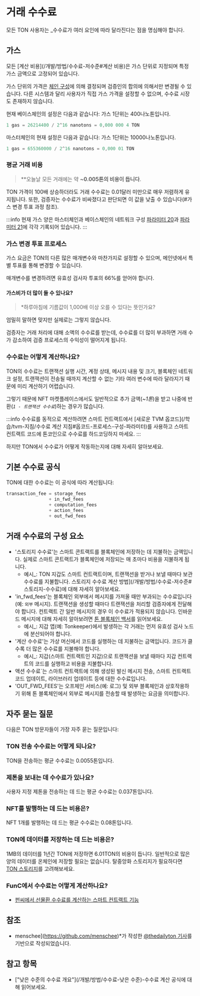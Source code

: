 # 거래 수수료

모든 TON 사용자는 _수수료가 여러 요인에 따라 달라진다는 점을 명심해야 합니다.

## 가스

모든 [계산 비용](/개발/방법/수수료-저수준#계산 비용)은 가스 단위로 지정되며 특정 가스 금액으로 고정되어 있습니다.

가스 단위의 가격은 [체인 구성](https://tonviewer.com/config#20)에 의해 결정되며 검증인의 합의에 의해서만 변경될 수 있습니다. 다른 시스템과 달리 사용자가 직접 가스 가격을 설정할 수 없으며, 수수료 시장도 존재하지 않습니다.

현재 베이스체인의 설정은 다음과 같습니다: 가스 1단위는 400나노톤입니다.

```cpp
1 gas = 26214400 / 2^16 nanotons = 0,000 000 4 TON
```

마스터체인의 현재 설정은 다음과 같습니다: 가스 1단위는 10000나노톤입니다.

```cpp
1 gas = 655360000 / 2^16 nanotons = 0,000 01 TON
```

### 평균 거래 비용

> \*\*오늘날 모든 거래에는 약 **~0.005톤의 비용이 듭니다**.

TON 가격이 100배 상승하더라도 거래 수수료는 0.01달러 미만으로 매우 저렴하게 유지됩니다. 또한, 검증자는 수수료가 비싸졌다고 판단되면 이 값을 낮출 수 있습니다(#가스 변경 투표 과정 참조).

:::info
현재 가스 양은 마스터체인과 베이스체인의 네트워크 구성 [파라미터 20](https://tonviewer.com/config#20)과 [파라미터 21](https://tonviewer.com/config#21)에 각각 기록되어 있습니다.
:::

### 가스 변경 투표 프로세스

가스 요금은 TON의 다른 많은 매개변수와 마찬가지로 설정할 수 있으며, 메인넷에서 특별 투표를 통해 변경할 수 있습니다.

매개변수를 변경하려면 유효성 검사자 투표의 66%를 얻어야 합니다.

#### 가스비가 더 많이 들 수 있나요?

> \*하루아침에 기름값이 1,000배 이상 오를 수 있다는 뜻인가요?

엄밀히 말하면 맞지만 실제로는 그렇지 않습니다.

검증자는 거래 처리에 대해 소액의 수수료를 받는데, 수수료를 더 많이 부과하면 거래 수가 감소하여 검증 프로세스의 수익성이 떨어지게 됩니다.

### 수수료는 어떻게 계산하나요?

TON의 수수료는 트랜잭션 실행 시간, 계정 상태, 메시지 내용 및 크기, 블록체인 네트워크 설정, 트랜잭션이 전송될 때까지 계산할 수 없는 기타 여러 변수에 따라 달라지기 때문에 미리 계산하기 어렵습니다.

그렇기 때문에 NFT 마켓플레이스에서도 일반적으로 추가 금액(*~1톤*)을 받고 나중에 반환(*`1 - 트랜잭션 수수료`*)하는 경우가 많습니다.

:::info
수수료를 동적으로 계산하려면 스마트 컨트랙트에서 [새로운 TVM 옵코드](/학습/tvm-지침/수수료 계산 지침#옵코드-프로세스-구성-파라미터)를 사용하고 스마트 컨트랙트 코드에 톤코인으로 수수료를 하드코딩하지 마세요.
:::

하지만 TON에서 수수료가 어떻게 작동하는지에 대해 자세히 알아보세요.

## 기본 수수료 공식

TON에 대한 수수료는 이 공식에 따라 계산됩니다:

```cpp
transaction_fee = storage_fees
                + in_fwd_fees
                + computation_fees
                + action_fees
                + out_fwd_fees
```

## 거래 수수료의 구성 요소

- '스토리지 수수료'는 스마트 콘트랙트를 블록체인에 저장하는 데 지불하는 금액입니다. 실제로 스마트 콘트랙트가 블록체인에 저장되는 매 초마다 비용을 지불하게 됩니다.
  - 예시_: TON 지갑도 스마트 컨트랙트이며, 트랜잭션을 받거나 보낼 때마다 보관 수수료를 지불합니다. 스토리지 수수료 계산 방법](/개발/방법/수수료-저수준#스토리지-수수료)에 대해 자세히 알아보세요.
- 'in_fwd_fees'는 블록체인 외부에서 메시지를 가져올 때만 부과되는 수수료입니다(예: `외부` 메시지). 트랜잭션을 생성할 때마다 트랜잭션을 처리할 검증자에게 전달해야 합니다. 컨트랙트 간 일반 메시지의 경우 이 수수료가 적용되지 않습니다. 인바운드 메시지에 대해 자세히 알아보려면 [톤 블록체인 백서](https://docs.ton.org/tblkch.pdf)를 읽어보세요.
  - 예시_: 지갑 앱(예: Tonkeeper)에서 발생하는 각 거래는 먼저 유효성 검사 노드에 분산되어야 합니다.
- '계산 수수료'는 가상 머신에서 코드를 실행하는 데 지불하는 금액입니다. 코드가 클수록 더 많은 수수료를 지불해야 합니다.
  - 예시_: 지갑(스마트 컨트랙트인 지갑)으로 트랜잭션을 보낼 때마다 지갑 컨트랙트의 코드를 실행하고 비용을 지불합니다.
- 액션 수수료\`는 스마트 컨트랙트에 의해 생성된 발신 메시지 전송, 스마트 컨트랙트 코드 업데이트, 라이브러리 업데이트 등에 대한 수수료입니다.
- 'OUT_FWD_FEES'는 오프체인 서비스(예: 로그) 및 외부 블록체인과 상호작용하기 위해 톤 블록체인에서 외부로 메시지를 전송할 때 발생하는 요금을 의미합니다.

## 자주 묻는 질문

다음은 TON 방문자들이 가장 자주 묻는 질문입니다:

### TON 전송 수수료는 어떻게 되나요?

TON을 전송하는 평균 수수료는 0.0055톤입니다.

### 제톤을 보내는 데 수수료가 있나요?

사용자 지정 제톤을 전송하는 데 드는 평균 수수료는 0.037톤입니다.

### NFT를 발행하는 데 드는 비용은?

NFT 1개를 발행하는 데 드는 평균 수수료는 0.08톤입니다.

### TON에 데이터를 저장하는 데 드는 비용은?

1MB의 데이터를 1년간 TON에 저장하면 6.01TON의 비용이 듭니다. 일반적으로 많은 양의 데이터를 온체인에 저장할 필요는 없습니다. 탈중앙화 스토리지가 필요하다면 [TON 스토리지](/participate/ton-storage/storage-daemon)를 고려해보세요.

### FunC에서 수수료는 어떻게 계산하나요?

- [펀씨에서 선물환 수수료를 계산하는 스마트 컨트랙트 기능](https://github.com/ton-blockchain/token-contract/blob/main/misc/forward-fee-calc.fc)

## 참조

- menschee](https://github.com/menschee)\*가 작성한 [@thedailyton 기사](https://telegra.ph/Commissions-on-TON-07-22)를 기반으로 작성되었습니다.

## 참고 항목

- ["낮은 수준의 수수료 개요"](/개발/방법/수수료-낮은 수준)-수수료 계산 공식에 대해 읽어보세요.
